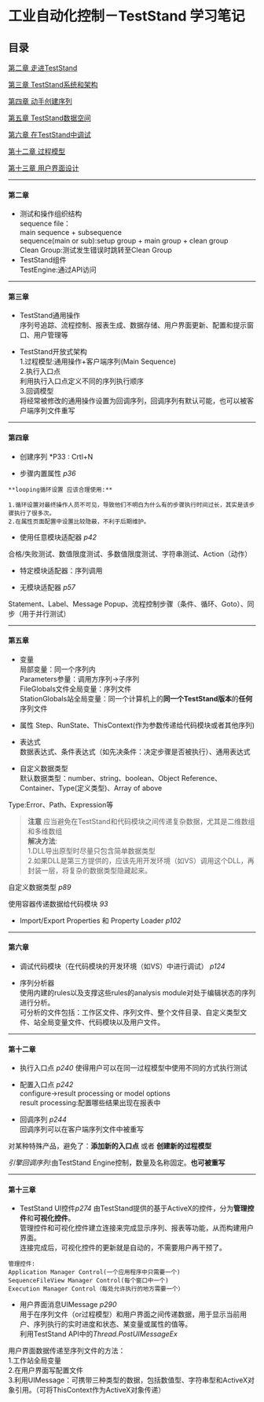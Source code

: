 # 工业自动化控制－TestStand 学习笔记
## 目录
[第二章 走进TestStand](#第二章)

[第三章 TestStand系统和架构](#第三章)

[第四章 动手创建序列](#第四章)

[第五章 TestStand数据空间](#第五章)

[第六章 在TestStand中调试](#第六章)

[第十二章 过程模型](#第十二章)

[第十三章 用户界面设计](#第十三章)
***
#### 第二章
* 测试和操作组织结构  
sequence file：  
main sequence + subsequence  
sequence(main or sub):setup group + main group + clean group  
Clean Group:测试发生错误时跳转至Clean Group
* TestStand组件  
TestEngine:通过API访问  
***

#### 第三章
* TestStand通用操作  
序列号追踪、流程控制、报表生成、数据存储、用户界面更新、配置和提示窗口、用户管理等

* TestStand开放式架构  
1.过程模型:通用操作+客户端序列(Main Sequence)  
2.执行入口点   
利用执行入口点定义不同的序列执行顺序    
3.回调模型    
将经常被修改的通用操作设置为回调序列，回调序列有默认可能，也可以被客户端序列文件重写
***

#### 第四章
* 创建序列 *P33 : Crtl+N

* 步骤内置属性 *p36*  
```
**looping循环设置 应该合理使用:**

1.循环设置对最终操作人员不可见，导致他们不明白为什么有的步骤执行时间过长，其实是该步骤执行了很多次。  
2.在属性页面配置中设置比较隐蔽，不利于后期维护。
```
* 使用任意模块适配器 *p42*  

合格/失败测试、数值限度测试、多数值限度测试、字符串测试、Action（动作）

* 特定模块适配器：序列调用

* 无模块适配器 *p57*

Statement、Label、Message Popup、流程控制步骤（条件、循环、Goto）、同步（用于并行测试）
***

#### 第五章
* 变量  
局部变量：同一个序列内  
Parameters参量：调用方序列->子序列  
FileGlobals文件全局变量：序列文件  
StationGlobals站全局变量：同一个计算机上的**同一个TestStand版本**的**任何**序列文件  

* 属性
Step、RunState、ThisContext(作为参数传递给代码模块或者其他序列)

* 表达式  
数据表达式、条件表达式（如先决条件：决定步骤是否被执行）、通用表达式

* 自定义数据类型  
默认数据类型：number、string、boolean、Object Reference、Container、Type(定义类型)、Array of above

Type:Error、Path、Expression等

>**注意** 应当避免在TestStand和代码模块之间传递复杂数据，尤其是二维数组和多维数组  
>**解决方法**:  
>1.DLL导出原型时尽量只包含简单数据类型  
>2.如果DLL是第三方提供的，应该先用开发环境（如VS）调用这个DLL，再封装一层，将复杂的数据类型隐藏起来。

自定义数据类型 *p89*

使用容器传递数据给代码模块 *93*   

* Import/Export Properties 和 Property Loader  *p102*
***

#### 第六章
* 调试代码模块（在代码模块的开发环境（如VS）中进行调试） *p124*

* 序列分析器  
使用内建的rules以及支撑这些rules的analysis module对处于编辑状态的序列进行分析。  
可分析的文件包括：工作区文件、序列文件、整个文件目录、自定义类型文件、站全局变量文件、代码模块以及用户文件。
***

#### 第十二章
* 执行入口点 *p240*
使得用户可以在同一过程模型中使用不同的方式执行测试

* 配置入口点 *p242*  
configure->result processing or model options  
result processing:配置哪些结果出现在报表中  

* 回调序列 *p244*  
回调序列可以在客户端序列文件中被重写

对某种特殊产品，避免了：**添加新的入口点** 或者 **创建新的过程模型**  

*引擎回调序列*:由TestStand Engine控制，数量及名称固定。**也可被重写**  
***

#### 第十三章
* TestStand UI控件*p274*
由TestStand提供的基于ActiveX的控件，分为**管理控件**和**可视化控件**。  
管理控件和可视化控件建立连接来完成显示序列、报表等功能，从而构建用户界面。  
连接完成后，可视化控件的更新就是自动的，不需要用户再干预了。  
```
管理控件:  
Application Manager Control(一个应用程序中只需要一个)  
SequenceFileView Manager Control(每个窗口中一个)  
Execution Manager Control（每处允许执行的地方需要一个）
```

* 用户界面消息UIMessage *p290*  
用于在序列文件（or过程模型）和用户界面之间传递数据，用于显示当前用户、序列执行的实时进度和状态、某变量或属性的值等。  
利用TestStand API中的*Thread.PostUIMessageEx*

用户界面数据传递至序列文件的方法：  
1.工作站全局变量  
2.在用户界面写配置文件  
3.利用UIMessage：可携带三种类型的数据，包括数值型、字符串型和ActiveX对象引用。（可将ThisContext作为ActiveX对象传递）  

